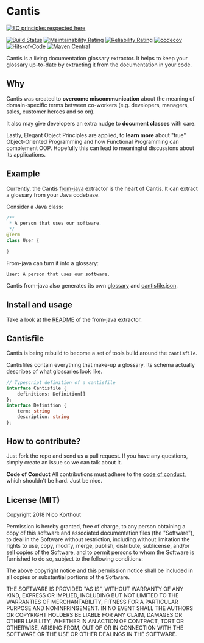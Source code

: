 # Cantis
[![EO principles respected here](http://www.elegantobjects.org/badge.svg)](http://www.elegantobjects.org) 

[![Build Status](https://api.travis-ci.org/korthout/Cantis.svg?branch=master)](https://travis-ci.org/korthout/Cantis)
[![Maintainability Rating](https://sonarcloud.io/api/project_badges/measure?project=com.github.korthout.cantis%3Afrom-java&metric=sqale_rating)](https://sonarcloud.io/dashboard?id=com.github.korthout.cantis%3Afrom-java)
[![Reliability Rating](https://sonarcloud.io/api/project_badges/measure?project=com.github.korthout.cantis%3Afrom-java&metric=reliability_rating)](https://sonarcloud.io/dashboard?id=com.github.korthout.cantis%3Afrom-java)
[![codecov](https://codecov.io/gh/korthout/Cantis/branch/master/graph/badge.svg)](https://codecov.io/gh/korthout/Cantis)
[![Hits-of-Code](https://hitsofcode.com/github/korthout/Cantis)](https://hitsofcode.com/view/github/korthout/Cantis)
[![Maven Central](https://img.shields.io/maven-central/v/com.github.korthout/cantis.svg?label=Maven%20Central&color=blue)](https://search.maven.org/search?q=g:%22com.github.korthout%22%20AND%20a:%22cantis%22)

Cantis is a living documentation glossary extractor. It helps to keep your 
glossary up-to-date by extracting it from the documentation in your code.

## Why
Cantis was created to **overcome miscommunication** about the meaning of 
domain-specific terms between co-workers (e.g. developers, managers, sales, 
customer heroes and so on).

It also may give developers an extra nudge to **document classes** with care.

Lastly, Elegant Object Principles are applied, to **learn more** about "true" 
Object-Oriented Programming and how Functional Programming can complement OOP.
Hopefully this can lead to meaningful discussions about its applications.

## Example
Currently, the Cantis [from-java](from-java) extractor is the heart of Cantis.
It can extract a glossary from your Java codebase.

Consider a Java class:
```java
/**
 * A person that uses our software.
 */
@Term
class User {

}
```
From-java can turn it into a glossary: 
```
User: A person that uses our software.
```

Cantis from-java also generates its own [glossary](glossary.txt) and 
[cantisfile.json](cantisfile.json).

## Install and usage
Take a look at the [README](from-java/README.md) of the from-java extractor.

## Cantisfile
Cantis is being rebuild to become a set of tools build around the `cantisfile`.

Cantisfiles contain everything that make-up a glossary. Its schema actually
describes of what glossaries look like.

```typescript
// Typescript definition of a cantisfile
interface Cantisfile {
    definitions: Definition[]
};
interface Definition {
    term: string
    description: string
};
```

## How to contribute?
Just fork the repo and send us a pull request. 
If you have any questions, simply create an issue so we can talk about it. 

**Code of Conduct**
All contributions must adhere to the [code of conduct](CODE_OF_CONDUCT.md),
which shouldn't be hard. Just be nice.

## License (MIT)
Copyright 2018 Nico Korthout

Permission is hereby granted, free of charge, to any person obtaining a copy of
this software and associated documentation files (the "Software"), to deal in 
the Software without restriction, including without limitation the rights to 
use, copy, modify, merge, publish, distribute, sublicense, and/or sell copies 
of the Software, and to permit persons to whom the Software is furnished to do
so, subject to the following conditions:

The above copyright notice and this permission notice shall be included in all 
copies or substantial portions of the Software.

THE SOFTWARE IS PROVIDED "AS IS", WITHOUT WARRANTY OF ANY KIND, EXPRESS OR 
IMPLIED, INCLUDING BUT NOT LIMITED TO THE WARRANTIES OF MERCHANTABILITY, 
FITNESS FOR A PARTICULAR PURPOSE AND NONINFRINGEMENT. IN NO EVENT SHALL THE 
AUTHORS OR COPYRIGHT HOLDERS BE LIABLE FOR ANY CLAIM, DAMAGES OR OTHER 
LIABILITY, WHETHER IN AN ACTION OF CONTRACT, TORT OR OTHERWISE, ARISING FROM, 
OUT OF OR IN CONNECTION WITH THE SOFTWARE OR THE USE OR OTHER DEALINGS IN THE 
SOFTWARE.

